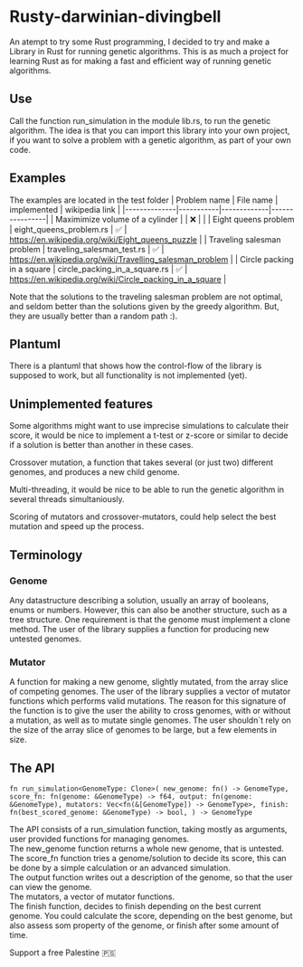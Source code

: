 # Rusty-darwinian-divingbell
An atempt to try some Rust programming, I decided to try and make a Library in Rust for running genetic algorithms.
This is as much a project for learning Rust as for making a fast and efficient way of running genetic algorithms. 

## Use
Call the function run_simulation in the module lib.rs, to run the genetic algorithm. The idea is that you can import this library into your own project, if you want to solve a problem with a genetic algorithm, as part of your own code.


## Examples

The examples are located in the test folder
| Problem name | File name | implemented | wikipedia link |
|--------------|-----------|-------------|----------------|
| Maximimize volume of a cylinder |  | ❌ |  |
| Eight queens problem | eight_queens_problem.rs | ✅️ | https://en.wikipedia.org/wiki/Eight_queens_puzzle |
| Traveling salesman problem | traveling_salesman_test.rs | ✅️ | https://en.wikipedia.org/wiki/Travelling_salesman_problem |
| Circle packing in a square | circle_packing_in_a_square.rs          | ✅️ | https://en.wikipedia.org/wiki/Circle_packing_in_a_square |


Note that the solutions to the traveling salesman problem are not optimal, and seldom better than the
 solutions given by the greedy algorithm. But, they are usually better than a random path :).

## Plantuml
There is a plantuml that shows how the control-flow of the library is supposed to work, but all functionality is not implemented (yet).

## Unimplemented features
Some algorithms might want to use imprecise simulations to calculate their score, it would be nice to implement a t-test or z-score or similar to decide if a solution is better than another in these cases.

Crossover mutation, a function that takes several (or just two) different genomes, and produces a new child genome.

Multi-threading, it would be nice to be able to run the genetic algorithm in several threads simultaniously.

Scoring of mutators and crossover-mutators, could help select the best mutation and speed up the process.

## Terminology
### Genome
Any datastructure describing a solution, usually an array of booleans, enums or numbers. However, this can also be another structure, such as a tree
structure. One requirement is that the genome must implement a clone method. The user of the library supplies a function for producing new untested genomes.
### Mutator
A function for making a new genome, slightly mutated, from the array slice of competing genomes. The user of the library supplies a vector of mutator functions which performs valid mutations. The reason for this signature of the function is to give the user the ability to cross genomes, with or without a mutation, as well as to mutate single genomes. The user shouldn´t rely on the size of the array slice of genomes to be large, but a few elements in size.   

## The API
`fn run_simulation<GenomeType: Clone>(
    new_genome: fn() -> GenomeType,
    score_fn: fn(genome: &GenomeType) -> f64,
    output: fn(genome: &GenomeType),
    mutators: Vec<fn(&[GenomeType]) -> GenomeType>,
    finish: fn(best_scored_genome: &GenomeType) -> bool,
) -> GenomeType`

The API consists of a run_simulation function, taking mostly as arguments, user provided functions for managing genomes.  
The new_genome function returns a whole new genome, that is untested.  
The score_fn function tries a genome/solution to decide its score, this can be done by a simple calculation or an advanced simulation.  
The output function writes out a description of the genome, so that the user can view the genome.  
The mutators, a vector of mutator functions.  
The finish function, decides to finish depending on the best current genome. You could calculate the score, depending on
the best genome, but also assess som property of the genome, or finish after some amount of time.

Support a free Palestine 🇵🇸
